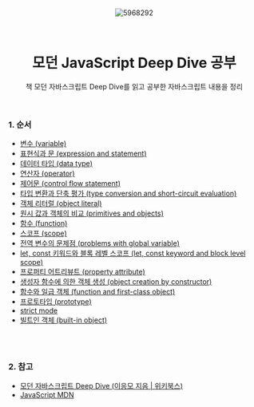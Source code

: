 <div align="center">

<br>

![5968292](https://github.com/chaevivin/JavaScript_study/assets/83055813/fc7e2cf4-e6b9-44d0-842b-55db5564d8e7) 

<br>

# 모던 JavaScript Deep Dive 공부
책 모던 자바스크립트 Deep Dive를 읽고 공부한 자바스크립트 내용을 정리

</div>

<br>

### 1. 순서
- [변수 (variable)](https://github.com/chaevivin/JavaScript_study/blob/main/content/variable.md)
- [표현식과 문 (expression and statement)](https://github.com/chaevivin/JavaScript_study/blob/main/content/expression%26statement.md)
- [데이터 타입 (data type)](https://github.com/chaevivin/JavaScript_study/blob/main/content/datatype.md)
- [연산자 (operator)](https://github.com/chaevivin/JavaScript_study/blob/main/content/operator.md)
- [제어문 (control flow statement)](https://github.com/chaevivin/JavaScript_study/blob/main/content/control_flow_statement.md)
- [타입 변환과 단축 평가 (type conversion and short-circuit evaluation)](https://github.com/chaevivin/JavaScript_study/blob/main/content/type_conversion%26short-circuit_evaluation.md)
- [객체 리터럴 (object literal)](https://github.com/chaevivin/JavaScript_study/blob/main/content/object_literal.md)
- [원시 값과 객체의 비교 (primitives and objects)](https://github.com/chaevivin/JavaScript_study/blob/main/content/primitives%26objects.md)
- [함수 (function)](https://github.com/chaevivin/JavaScript_study/blob/main/content/function.md)
- [스코프 (scope)](https://github.com/chaevivin/JavaScript_study/blob/main/content/scope.md)
- [전역 변수의 문제점 (problems with global variable)](https://github.com/chaevivin/JavaScript_study/blob/main/content/problems_with_global_variable.md)
- [let, const 키워드와 블록 레벨 스코프 (let, const keyword and block level scope)](https://github.com/chaevivin/JavaScript_study/blob/main/content/let%26const%26block_level_scope.md)
- [프로퍼티 어트리뷰트 (property attribute)](https://github.com/chaevivin/JavaScript_study/blob/main/content/property_attribute.md)
- [생성자 함수에 의한 객체 생성 (object creation by constructor)](https://github.com/chaevivin/JavaScript_study/blob/main/content/object_creation_by_constructor.md)
- [함수와 일급 객체 (function and first-class object)](https://github.com/chaevivin/JavaScript_study/blob/main/content/function%26first-class_object.md)
- [프로토타입 (prototype)](https://github.com/chaevivin/JavaScript_study/blob/main/content/prototype.md)
- [strict mode](https://github.com/chaevivin/JavaScript_study/blob/main/content/strict_mode.md)
- [빌트인 객체 (built-in object)](https://github.com/chaevivin/JavaScript_study/blob/main/content/built-in_object.md)

<br>
<br>

### 2. 참고
- [모던 자바스크립트 Deep Dive (이응모 지음 | 위키북스)](https://product.kyobobook.co.kr/detail/S000001766445?utm_source=google&utm_medium=cpc&utm_campaign=googleSearch&gclid=CjwKCAjwp6CkBhB_EiwAlQVyxfX0UuU4yLUCztxwLa55_yE7LYhRlSiX6oZ1DT3h5IKD1fXPMGvFQRoCfscQAvD_BwE)
- [JavaScript MDN](https://developer.mozilla.org/ko/docs/Web/JavaScript)
